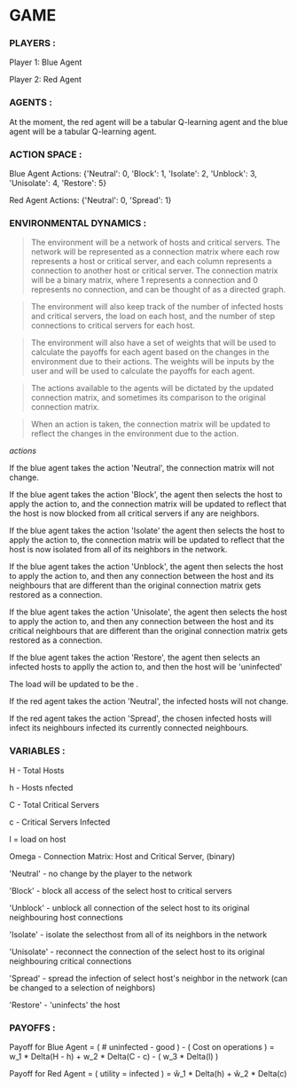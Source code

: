 # GAME


### PLAYERS :

Player 1: Blue Agent

Player 2: Red Agent


### AGENTS :

At the moment, the red agent will be a tabular Q-learning agent and the blue agent will be a tabular Q-learning agent.


### ACTION SPACE :

Blue Agent Actions: {'Neutral': 0, 'Block': 1, 'Isolate': 2, 'Unblock': 3, 'Unisolate': 4, 'Restore': 5}

Red Agent Actions: {'Neutral': 0, 'Spread': 1}


### ENVIRONMENTAL DYNAMICS :
> The environment will be a network of hosts and critical servers. The network will be represented as a connection matrix
where each row represents a host or critical server, and each column represents a connection to another host or critical server. 
The connection matrix will be a binary matrix, where 1 represents a connection and 0 represents no connection, and can be thought of as a directed graph.

> The environment will also keep track of the number of infected hosts and critical servers, the load on each host, 
and the number of step connections to critical servers for each host. 

> The environment will also have a set of weights that will be used to calculate the payoffs for each agent based on the changes 
in the environment due to their actions. The weights will be inputs by the user and will be used to calculate the payoffs for each agent.

> The actions available to the agents will be dictated by the updated connection matrix, and sometimes its comparison to the original connection matrix.

> When an action is taken, the connection matrix will be updated to reflect the changes in the environment due to the action.



*actions*

If the blue agent takes the action 'Neutral', the connection matrix will not change.

If the blue agent takes the action 'Block', the agent then selects the host to apply the action to, and the connection matrix will be updated to reflect that the host is now blocked from all critical servers if any are neighbors.

If the blue agent takes the action 'Isolate' the agent then selects the host to apply the action to, the connection matrix will be updated to reflect that the host is now isolated from all of its neighbors in the network.

If the blue agent takes the action 'Unblock', the agent then selects the host to apply the action to, and then any connection between the host and its neighbours that are different than the original connection matrix gets restored as a connection.

If the blue agent takes the action 'Unisolate', the agent then selects the host to apply the action to, and then any connection between the host and its critical neighbours that are different than the original connection matrix gets restored as a connection.

If the blue agent takes the action 'Restore', the agent then selects an infected hosts to applly the action to, and then the host
will be 'uninfected'

The load will be updated to be the .

If the red agent takes the action 'Neutral', the infected hosts will not change.

If the red agent takes the action 'Spread', the chosen infected hosts will infect its neighbours infected its currently connected neighbours.


### VARIABLES :

H - Total Hosts

h - Hosts nfected

C - Total Critical Servers

c - Critical Servers Infected

l = load on host

Omega - Connection Matrix: Host and Critical Server, (binary)

'Neutral' - no change by the player to the network

'Block' - block all access of the select host to critical servers

'Unblock' - unblock all connection of the select host to its original neighbouring host connections

'Isolate' - isolate the selecthost from all of its neighbors in the network

'Unisolate' - reconnect the connection of the select host to its original neighbouring critical connections

'Spread' - spread the infection of select host's neighbor in the network (can be changed to a selection of neighbors)

'Restore' - 'uninfects' the host


### PAYOFFS :

Payoff for Blue Agent = ( # uninfected - good ) - ( Cost on operations )
                      =  w_1 * Delta(H - h) + w_2 * Delta(C - c) - ( w_3 * Delta(l) )

Payoff for Red Agent = ( utility = infected )
                     = ŵ_1 * Delta(h) + ŵ_2 * Delta(c)


